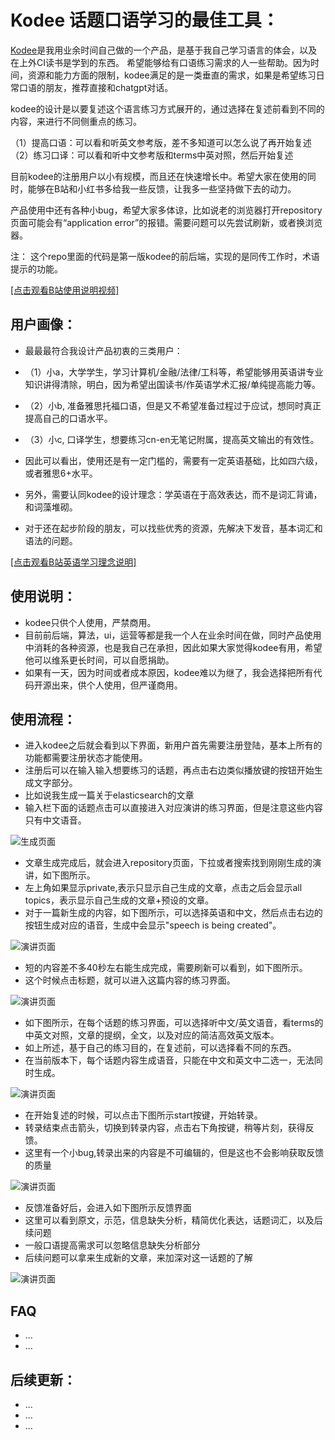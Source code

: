 # Kodee 话题口语学习的最佳工具：

[Kodee](https://kodee.io)是我用业余时间自己做的一个产品，是基于我自己学习语言的体会，以及在上外CI读书是学到的东西。
希望能够给有口语练习需求的人一些帮助。因为时间，资源和能力方面的限制，kodee满足的是一类垂直的需求，如果是希望练习日常口语的朋友，推荐直接和chatgpt对话。

kodee的设计是以要复述这个语言练习方式展开的，通过选择在复述前看到不同的内容，来进行不同侧重点的练习。

（1）提高口语：可以看和听英文参考版，差不多知道可以怎么说了再开始复述
（2）练习口译：可以看和听中文参考版和terms中英对照，然后开始复述

目前kodee的注册用户以小有规模，而且还在快速增长中。希望大家在使用的同时，能够在B站和小红书多给我一些反馈，让我多一些坚持做下去的动力。

产品使用中还有各种小bug，希望大家多体谅，比如说老的浏览器打开repository页面可能会有“application error”的报错。需要问题可以先尝试刷新，或者换浏览器。

注： 这个repo里面的代码是第一版kodee的前后端，实现的是同传工作时，术语提示的功能。

[[点击观看B站使用说明视频]](https://www.bilibili.com/video/BV1B44cetEkC/#reply243784576256)

## 用户画像：
- 最最最符合我设计产品初衷的三类用户：
- （1）小a，大学学生，学习计算机/金融/法律/工科等，希望能够用英语讲专业知识讲得清除，明白，因为希望出国读书/作英语学术汇报/单纯提高能力等。
- （2）小b, 准备雅思托福口语，但是又不希望准备过程过于应试，想同时真正提高自己的口语水平。
- （3）小c, 口译学生，想要练习cn-en无笔记附属，提高英文输出的有效性。

- 因此可以看出，使用还是有一定门槛的，需要有一定英语基础，比如四六级，或者雅思6+水平。
- 另外，需要认同kodee的设计理念：学英语在于高效表达，而不是词汇背诵，和词藻堆砌。
- 对于还在起步阶段的朋友，可以找些优秀的资源，先解决下发音，基本词汇和语法的问题。

[[点击观看B站英语学习理念说明]](https://www.bilibili.com/video/BV1g2xQe9E1H/?spm_id_from=333.999.0.0&vd_source=9b4577603e5305c7a909830229b74acd)

## 使用说明：
- kodee只供个人使用，严禁商用。
- 目前前后端，算法，ui，运营等都是我一个人在业余时间在做，同时产品使用中消耗的各种资源，也是我自己在承担，因此如果大家觉得kodee有用，希望他可以维系更长时间，可以自愿捐助。
- 如果有一天，因为时间或者成本原因，kodee难以为继了，我会选择把所有代码开源出来，供个人使用，但严谨商用。

## 使用流程：
- 进入kodee之后就会看到以下界面，新用户首先需要注册登陆，基本上所有的功能都需要注册状态才能使用。
- 注册后可以在输入输入想要练习的话题，再点击右边类似播放键的按钮开始生成文字部分。
- 比如说我生成一篇关于elasticsearch的文章
- 输入栏下面的话题点击可以直接进入对应演讲的练习界面，但是注意这些内容只有中文语音。
  
![生成页面](assets/home.png)


- 文章生成完成后，就会进入repository页面，下拉或者搜索找到刚刚生成的演讲，如下图所示。
- 左上角如果显示private,表示只显示自己生成的文章，点击之后会显示all topics，表示显示自己生成的文章+预设的文章。
- 对于一篇新生成的内容，如下图所示，可以选择英语和中文，然后点击右边的按钮生成对应的语音，生成中会显示"speech is being created"。

![演讲页面](assets/speech.png)

- 短的内容差不多40秒左右能生成完成，需要刷新可以看到，如下图所示。
- 这个时候点击标题，就可以进入这篇内容的练习界面。
  
![演讲页面](assets/speech_audio.png)

- 如下图所示，在每个话题的练习界面，可以选择听中文/英文语音，看terms的中英文对照，文章的提纲，全文，以及对应的简洁高效英文版本。
- 如上所述，基于自己的练习目的，在复述前，可以选择看不同的东西。
- 在当前版本下，每个话题内容生成语音，只能在中文和英文中二选一，无法同时生成。
  
![演讲页面](assets/practice.png)


- 在开始复述的时候，可以点击下图所示start按键，开始转录。
- 转录结束点击箭头，切换到转录内容，点击右下角按键，稍等片刻，获得反馈。
- 这里有一个小bug,转录出来的内容是不可编辑的，但是这也不会影响获取反馈的质量
  
![演讲页面](assets/transcription.png)

- 反馈准备好后，会进入如下图所示反馈界面
- 这里可以看到原文，示范，信息缺失分析，精简优化表达，话题词汇，以及后续问题
- 一般口语提高需求可以忽略信息缺失分析部分
- 后续问题可以拿来生成新的文章，来加深对这一话题的了解
  
![演讲页面](assets/feedback.png)

  
## FAQ
- ...
- ...

## 后续更新：

- ...
- ...
- ...
